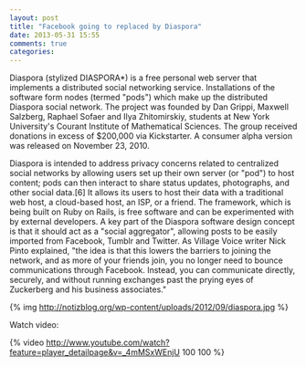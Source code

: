 ```yaml
---
layout: post
title: "Facebook going to replaced by Diaspora"
date: 2013-05-31 15:55
comments: true
categories: 
---
```


Diaspora (stylized DIASPORA*) is a free personal web server that implements a distributed social networking service. Installations of the software form nodes (termed "pods") which make up the distributed Diaspora social network.
The project was founded by Dan Grippi, Maxwell Salzberg, Raphael Sofaer and Ilya Zhitomirskiy, students at New York University's Courant Institute of Mathematical Sciences. The group received donations in excess of $200,000 via Kickstarter. A consumer alpha version was released on November 23, 2010.


Diaspora is intended to address privacy concerns related to centralized social networks by allowing users set up their own server (or "pod") to host content; pods can then interact to share status updates, photographs, and other social data.[6] It allows its users to host their data with a traditional web host, a cloud-based host, an ISP, or a friend. The framework, which is being built on Ruby on Rails, is free software and can be experimented with by external developers.
A key part of the Diaspora software design concept is that it should act as a "social aggregator", allowing posts to be easily imported from Facebook, Tumblr and Twitter. As Village Voice writer Nick Pinto explained, "the idea is that this lowers the barriers to joining the network, and as more of your friends join, you no longer need to bounce communications through Facebook. Instead, you can communicate directly, securely, and without running exchanges past the prying eyes of Zuckerberg and his business associates."


{% img http://notizblog.org/wp-content/uploads/2012/09/diaspora.jpg %}




Watch video:

{% video http://www.youtube.com/watch?feature=player_detailpage&v=_4mMSxWEnjU 100 100 %}



